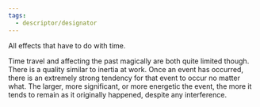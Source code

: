 ```yaml
---
tags:
  - descriptor/designator
---
```

All effects that have to do with time.

Time travel and affecting the past magically are both quite limited though. There is a quality similar to inertia at work. Once an event has occurred, there is an extremely strong tendency for that event to occur no matter what. The larger, more significant, or more energetic the event, the more it tends to remain as it originally happened, despite any interference.